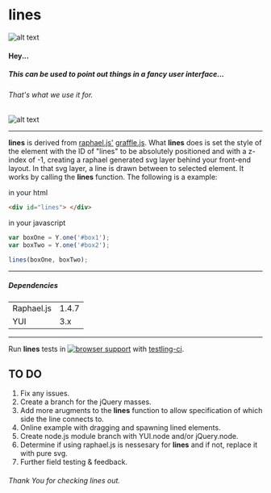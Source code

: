 # lines

![alt text](http://373.be/lines/lines_example.png "lines example image of a connecting svg curved line between a red box and a blue box.")

#### Hey...
##### This can be used to point out things in a fancy user interface...

###### That's what we use it for. 

![alt text](http://373.be/lines/lines_in_the_wild.png "lines in the wild. Image of lines used in a real world user interface.")


___


__lines__ is derived from [raphael.js'](https://github.com/DmitryBaranovskiy/raphael/) [graffle.js](http://raphaeljs.com/graffle.js). What __lines__ does is set the style of the element with the ID of "lines" to be absolutely positioned and with a z-index of -1, creating a raphael generated svg layer behind your front-end layout. In that svg layer, a line is drawn between to selected element. It works by calling the __lines__ function. The following is a example:

in your html
```html
<div id="lines"> </div>
```

in your javascript
```javascript
var boxOne = Y.one('#box1');
var boxTwo = Y.one('#box2');

lines(boxOne, boxTwo);
```

___


##### Dependencies
<table>
<tr>
    <td>Raphael.js</td>
    <td>1.4.7</td>
  </tr>
<tr>
    <td>YUI</td>
    <td>3.x</td>
  </tr>
</table>


___


Run __lines__ tests in [![browser support](http://ci.testling.com/inkwhy/lines.png)](http://ci.testling.com/inkwhy/lines)
with [testling-ci](http://ci.testling.com/Inkwhy/lines).

## TO DO
1. Fix any issues.
2. Create a branch for the jQuery masses.
2. Add more arugments to the __lines__ function to allow specification of which side the line connects to.
3. Online example with dragging and spawning lined elements.
4. Create node.js module branch with YUI.node and/or jQuery.node.
5. Determine if using raphael.js is nessesary for __lines__ and if not, replace it with pure svg.
3. Further field testing & feedback.


###### Thank You for checking lines out.
